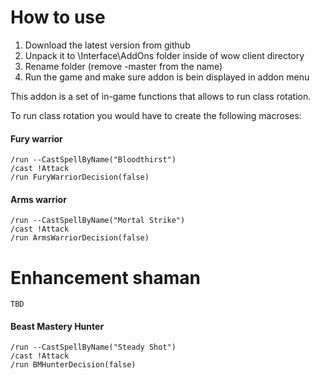 # How to use
1. Download the latest version from github
2. Unpack it to \Interface\AddOns folder inside of wow client directory
3. Rename folder (remove -master from the name)
4. Run the game and make sure addon is bein displayed in addon menu

This addon is a set of in-game functions that allows to run class rotation.

To run class rotation you would have to create the following macroses:

#### Fury warrior

```
/run --CastSpellByName("Bloodthirst")
/cast !Attack
/run FuryWarriorDecision(false)
```

#### Arms warrior

```
/run --CastSpellByName("Mortal Strike")
/cast !Attack
/run ArmsWarriorDecision(false)

```

# Enhancement shaman

```
TBD
```

#### Beast Mastery Hunter

```
/run --CastSpellByName("Steady Shot")
/cast !Attack
/run BMHunterDecision(false)
```